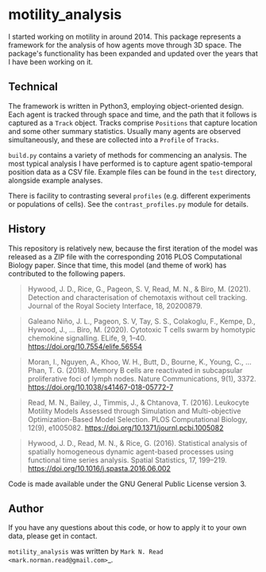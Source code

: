 # motility_analysis

I started working on motility in around 2014.
This package represents a framework for the analysis of how agents move through 3D space.
The package's functionality has been expanded and updated over the years that I have been working on it.


## Technical

The framework is written in Python3, employing object-oriented design.
Each agent is tracked through space and time, and the path that it follows is captured as a `Track` object.
Tracks comprise `Positions` that capture location and some other summary statistics.
Usually many agents are observed simultaneously, and these are collected into a `Profile` of `Tracks`.

`build.py` contains a variety of methods for commencing an analysis.
The most typical analysis I have performed is to capture agent spatio-temporal position data as a CSV file.
Example files can be found in the `test` directory, alongside example analyses.

There is facility to contrasting several `profiles` (e.g. different experiments or populations of cells).
See the `contrast_profiles.py` module for details.


## History

This repository is relatively new, because the first iteration of the model was released as a ZIP file with the corresponding 2016 PLOS Computational Biology paper.
Since that time, this model (and theme of work) has contributed to the following papers.

> Hywood, J. D., Rice, G., Pageon, S. V, Read, M. N., & Biro, M. (2021). Detection and characterisation of chemotaxis without cell tracking. Journal of the Royal Society Interface, 18, 20200879.

> Galeano Niño, J. L., Pageon, S. V, Tay, S. S., Colakoglu, F., Kempe, D., Hywood, J., … Biro, M. (2020). Cytotoxic T cells swarm by homotypic chemokine signalling. ELife, 9, 1–40. https://doi.org/10.7554/elife.56554

> Moran, I., Nguyen, A., Khoo, W. H., Butt, D., Bourne, K., Young, C., … Phan, T. G. (2018). Memory B cells are reactivated in subcapsular proliferative foci of lymph nodes. Nature Communications, 9(1), 3372. https://doi.org/10.1038/s41467-018-05772-7

> Read, M. N., Bailey, J., Timmis, J., & Chtanova, T. (2016). Leukocyte Motility Models Assessed through Simulation and Multi-objective Optimization-Based Model Selection. PLOS Computational Biology, 12(9), e1005082. https://doi.org/10.1371/journl.pcbi.1005082

> Hywood, J. D., Read, M. N., & Rice, G. (2016). Statistical analysis of spatially homogeneous dynamic agent-based processes using functional time series analysis. Spatial Statistics, 17, 199–219. https://doi.org/10.1016/j.spasta.2016.06.002

Code is made available under the GNU General Public License version 3.


## Author

If you have any questions about this code, or how to apply it to your own data, please get in contact.

`motility_analysis` was written by `Mark N. Read <mark.norman.read@gmail.com>`_.
